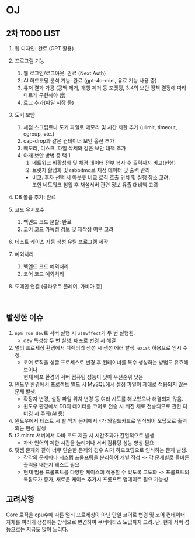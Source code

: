 # OJ

## 2차 TODO LIST

1. 웹 디자인: 완료 (GPT 활용)

2. 프로그램 기능
    1. 웹 로그인/로그아웃: 완료 (Next Auth)
    2. AI 하드코딩 분석 기능: 완료 (gpt-4o-mini, 유료 기능 사용 중)
    3. 유저 결과 가공 (공백 제거, 개행 제거 등 포맷팅, 3.4의 보안 정책 결정에 따라 다르게 구현해야 함)
    4. 로그 추가(파일 저장 등)

3. 도커 보안
    1. 채점 스크립트나 도커 파일로 메모리 및 시간 제한 추가 (ulimit, timeout, cgroup, etc.)
    2. cap-drop과 같은 컨테이너 보안 옵션 추가
    3. 메모리, 디스크, 파일 삭제와 같은 보안 대책 추가
    4. 아래 보안 방법 중 택 1
        1. 네트워크 비활성화 및 채점 데이터 전부 복사 후 출력까지 비교(현행)
        2. 브릿지 활성화 및 rabbitmq로 채점 데이터 및 출력 관리
        - 비고: 후자 선택 시 아웃풋 비교 로직 호출 위치 및 실행 장소 고려.  
          또한 네트워크 침입 후 채섬서버 관련 정보 유출 대비책 고려

4. DB 볼륨 추가: 완료

5. 코드 유지보수
    1. 백엔드 코드 분할: 완료
    2. 코어 코드 가독성 검토 및 재작성 여부 고려

6. 테스트 케이스 자동 생성 유틸 프로그램 제작

7. 예외처리
    1. 백엔드 코드 예외처리
    2. 코어 코드 예외처리

8. 도메인 연결 (클라우트 플레어, 가비아 등)
<br />

## 발생한 이슈

1. `npm run dev`로 서버 실행 시 `useEffect`가 두 번 실행됨.
    - dev 특성상 두 번 실행. 배포로 변경 시 해결
2. 멀티 프로세싱 환경에서 디렉터리 생성 시 생성 에러 발생. `exist` 허용으로 임시 수정.
    - 코어 로직을 싱글 프로세스로 변경 후 컨테이너를 복수 생성하는 방법도 유효해 보이나  
      현재 배포 환경의 서버 컴퓨팅 성능이 낮아 우선순위 낮음
3. 윈도우 환경에서 프로젝트 빌드 시 MySQL에서 설정 파일이 제대로 적용되지 않는 문제 발생.
    - 확장자 변경, 설정 파일 위치 변경 등 여러 시도를 해보았으나 해결되지 않음.
    - 윈도우 환경에서 DB의 데이터를 코어로 전송 시 깨진 채로 전송되므로 관련 디버깅 시 주의(AI 등)
4. 윈도우에서 테스트 시 별 찍기 문제에서 `*`가 와일드카드로 인식되어 오답으로 출력되는 현상 발생
5. t2.micro 서버에서 자바 코드 제출 시 시간초과가 간헐적으로 발생
    - 자바 언어의 제한 시간을 늘리거나 서버 컴퓨팅 성능 향상 필요
6. 덧셈 문제와 같이 너무 단순한 문제의 경우 AI가 하드코딩으로 인식하는 문제 발생.
    - 각각의 문제마다 시스템 프롬프팅을 분리하여 개별 작성 -> 각 문제별로 올바른 출력을 내는지 테스트 필요
    - 현재 범용 프롬프트를 다양한 케이스에 적용할 수 있도록 고도화 -> 프롬프트의 복잡도가 증가, 새로운 케이스 추가시 프롬프트 업데이트 필요 가능성 

## 고려사항
Core 로직을 cpu수에 따른 멀티 프로세싱이 아닌 단일 코어로 변경 및 코어 컨테이너 자체를 여러개 생성하는 방식으로 변경하여 쿠버네티스 도입까지 고려. 단, 현재 서버 성능으로는 지금도 많이 느리다.

